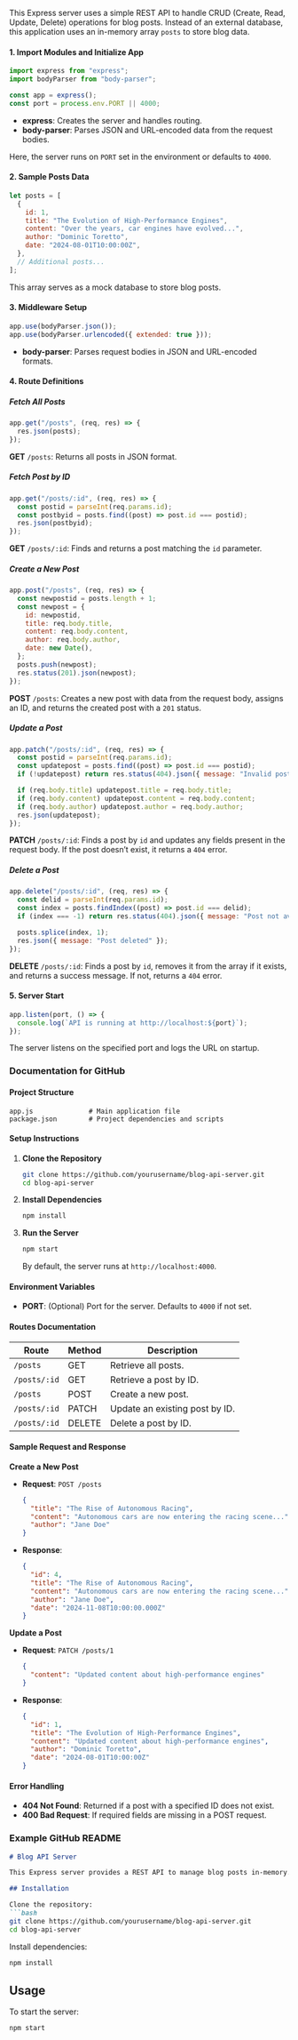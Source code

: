 This Express server uses a simple REST API to handle CRUD (Create, Read, Update, Delete) operations for blog posts. Instead of an external database, this application uses an in-memory array `posts` to store blog data.

#### 1. **Import Modules and Initialize App**
```javascript
import express from "express";
import bodyParser from "body-parser";

const app = express();
const port = process.env.PORT || 4000;
```
- **express**: Creates the server and handles routing.
- **body-parser**: Parses JSON and URL-encoded data from the request bodies.

Here, the server runs on `PORT` set in the environment or defaults to `4000`.

#### 2. **Sample Posts Data**
```javascript
let posts = [
  {
    id: 1,
    title: "The Evolution of High-Performance Engines",
    content: "Over the years, car engines have evolved...",
    author: "Dominic Toretto",
    date: "2024-08-01T10:00:00Z",
  },
  // Additional posts...
];
```
This array serves as a mock database to store blog posts.

#### 3. **Middleware Setup**
```javascript
app.use(bodyParser.json());
app.use(bodyParser.urlencoded({ extended: true }));
```
- **body-parser**: Parses request bodies in JSON and URL-encoded formats.

#### 4. **Route Definitions**

##### Fetch All Posts
```javascript
app.get("/posts", (req, res) => {
  res.json(posts);
});
```
**GET** `/posts`: Returns all posts in JSON format.

##### Fetch Post by ID
```javascript
app.get("/posts/:id", (req, res) => {
  const postid = parseInt(req.params.id);
  const postbyid = posts.find((post) => post.id === postid);
  res.json(postbyid);
});
```
**GET** `/posts/:id`: Finds and returns a post matching the `id` parameter.

##### Create a New Post
```javascript
app.post("/posts", (req, res) => {
  const newpostid = posts.length + 1;
  const newpost = {
    id: newpostid,
    title: req.body.title,
    content: req.body.content,
    author: req.body.author,
    date: new Date(),
  };
  posts.push(newpost);
  res.status(201).json(newpost);
});
```
**POST** `/posts`: Creates a new post with data from the request body, assigns an ID, and returns the created post with a `201` status.

##### Update a Post
```javascript
app.patch("/posts/:id", (req, res) => {
  const postid = parseInt(req.params.id);
  const updatepost = posts.find((post) => post.id === postid);
  if (!updatepost) return res.status(404).json({ message: "Invalid post id" });

  if (req.body.title) updatepost.title = req.body.title;
  if (req.body.content) updatepost.content = req.body.content;
  if (req.body.author) updatepost.author = req.body.author;
  res.json(updatepost);
});
```
**PATCH** `/posts/:id`: Finds a post by `id` and updates any fields present in the request body. If the post doesn’t exist, it returns a `404` error.

##### Delete a Post
```javascript
app.delete("/posts/:id", (req, res) => {
  const delid = parseInt(req.params.id);
  const index = posts.findIndex((post) => post.id === delid);
  if (index === -1) return res.status(404).json({ message: "Post not available" });

  posts.splice(index, 1);
  res.json({ message: "Post deleted" });
});
```
**DELETE** `/posts/:id`: Finds a post by `id`, removes it from the array if it exists, and returns a success message. If not, returns a `404` error.

#### 5. **Server Start**
```javascript
app.listen(port, () => {
  console.log(`API is running at http://localhost:${port}`);
});
```
The server listens on the specified port and logs the URL on startup.

### Documentation for GitHub

#### Project Structure
```
app.js              # Main application file
package.json        # Project dependencies and scripts
```

#### Setup Instructions

1. **Clone the Repository**
   ```bash
   git clone https://github.com/yourusername/blog-api-server.git
   cd blog-api-server
   ```

2. **Install Dependencies**
   ```bash
   npm install
   ```

3. **Run the Server**
   ```bash
   npm start
   ```
   By default, the server runs at `http://localhost:4000`.

#### Environment Variables

- **PORT**: (Optional) Port for the server. Defaults to `4000` if not set.

#### Routes Documentation

| Route             | Method | Description                     |
|-------------------|--------|---------------------------------|
| `/posts`          | GET    | Retrieve all posts.             |
| `/posts/:id`      | GET    | Retrieve a post by ID.          |
| `/posts`          | POST   | Create a new post.              |
| `/posts/:id`      | PATCH  | Update an existing post by ID.  |
| `/posts/:id`      | DELETE | Delete a post by ID.            |

#### Sample Request and Response

**Create a New Post**

- **Request**: `POST /posts`
  ```json
  {
    "title": "The Rise of Autonomous Racing",
    "content": "Autonomous cars are now entering the racing scene...",
    "author": "Jane Doe"
  }
  ```
- **Response**:
  ```json
  {
    "id": 4,
    "title": "The Rise of Autonomous Racing",
    "content": "Autonomous cars are now entering the racing scene...",
    "author": "Jane Doe",
    "date": "2024-11-08T10:00:00.000Z"
  }
  ```

**Update a Post**

- **Request**: `PATCH /posts/1`
  ```json
  {
    "content": "Updated content about high-performance engines"
  }
  ```
- **Response**:
  ```json
  {
    "id": 1,
    "title": "The Evolution of High-Performance Engines",
    "content": "Updated content about high-performance engines",
    "author": "Dominic Toretto",
    "date": "2024-08-01T10:00:00Z"
  }
  ```

#### Error Handling

- **404 Not Found**: Returned if a post with a specified ID does not exist.
- **400 Bad Request**: If required fields are missing in a POST request.

### Example GitHub README

```markdown
# Blog API Server

This Express server provides a REST API to manage blog posts in-memory. It supports CRUD operations to create, read, update, and delete blog posts.

## Installation

Clone the repository:
```bash
git clone https://github.com/yourusername/blog-api-server.git
cd blog-api-server
```

Install dependencies:
```bash
npm install
```

## Usage

To start the server:
```bash
npm start
```
